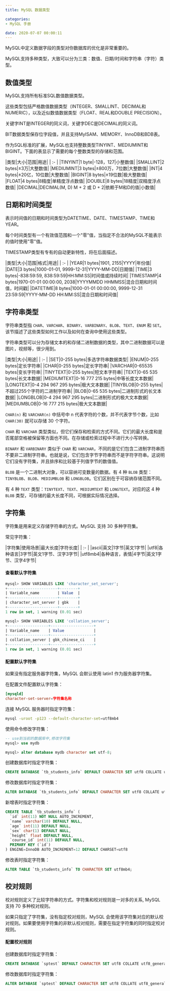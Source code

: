 ```yaml
---
title: MySQL 数据类型

categories:
- MySQL 手册

date: 2020-07-07 00:00:11
---
```



MySQL中定义数据字段的类型对你数据库的优化是非常重要的。

MySQL支持多种类型，大致可以分为三类：数值、日期/时间和字符串（字符）类型。

## 数值类型
MySQL支持所有标准SQL数值数据类型。

这些类型包括严格数值数据类型（INTEGER、SMALLINT、DECIMAL和NUMERIC），以及近似数值数据类型（FLOAT、REAL和DOUBLE PRECISION）。

关键字INT是INTEGER的同义词，关键字DEC是DECIMAL的同义词。

BIT数据类型保存位字段值，并且支持MyISAM、MEMORY、InnoDB和BDB表。

作为SQL标准的扩展，MySQL也支持整数类型TINYINT、MEDIUMINT和BIGINT。下面的表显示了需要的每个整数类型的存储和范围。

|类型|大小|范围|用途|
| :- |
|TINYINT|1 byte|-128，127|小整数值|
|SMALLINT|2 bytes|±3万|大整数值|
|MEDIUMINT|3 bytes|±800万，7位数|大整数值|
|INT|4 bytes|±20亿，10位数|大整数值|
|BIGINT|8 bytes|±19位数|极大整数值|
|FLOAT|4 bytes|8精度|单精度浮点数值|
|DOUBLE|8 bytes|18精度|双精度浮点数值|
|DECIMAL|DECIMAL(M, D) M + 2 或 D + 2|依赖于M和D的值|小数值|

## 日期和时间类型
表示时间值的日期和时间类型为DATETIME、DATE、TIMESTAMP、TIME和YEAR。

每个时间类型有一个有效值范围和一个"零"值，当指定不合法的MySQL不能表示的值时使用"零"值。

TIMESTAMP类型有专有的自动更新特性，将在后面描述。

|类型|大小|范围|格式|用途|
| :- |
|YEAR|1 bytes|1901, 2155|YYYY|年份值|
|DATE|3 bytes|1000-01-01, 9999-12-31|YYYY-MM-DD|日期值|
|TIME|3 bytes|-838:59:59, 838:59:59|HH:MM:SS|时间值或持续时间|
|TIMESTAMP|4 bytes|1970-01-01 00:00:00, 2038|YYYYMMDD HHMMSS|混合日期和时间值，时间戳|
|DATETIME|8 bytes|1000-01-01 00:00:00, 9999-12-31 23:59:59|YYYY-MM-DD HH:MM:SS|混合日期和时间值|

## 字符串类型
字符串类型指 `CHAR`、`VARCHAR`、`BINARY`、`VARBINARY`、`BLOB`、`TEXT`、`ENUM` 和 `SET`。该节描述了这些类型如何工作以及如何在查询中使用这些类型。

字符串类型可以分为存储文本的和存储二进制数据的类型，其中二进制数据可以是图片，视频等，很少用到。

|类型|大小|用途|
| :- |
|SET|0-255 bytes|多选字符串数据类型|
|ENUM|0-255 bytes|定长字符串|
|CHAR|0-255 bytes|定长字符串|
|VARCHAR|0-65535 bytes|变长字符串|
|TINYTEXT|0-255 bytes|短文本字符串|
|TEXT|0-65 535 bytes|长文本数据|
|MEDIUMTEXT|0-16 777 215 bytes|中等长度文本数据|
|LONGTEXT|0-4 294 967 295 bytes|极大文本数据|
|TINYBLOB|0-255 bytes|不超过255个字符的二进制字符串|
|BLOB|0-65 535 bytes|二进制形式的长文本数据|
|LONGBLOB|0-4 294 967 295 bytes|二进制形式的极大文本数据|
|MEDIUMBLOB|0-16 777 215 bytes|极大文本数据|

`CHAR(n)` 和 `VARCHAR(n)` 中括号中 n 代表字符的个数，并不代表字节个数，比如 `CHAR(30)` 就可以存储 30 个字符。

`CHAR` 和 `VARCHAR` 类型类似，但它们保存和检索的方式不同。它们的最大长度和是否尾部空格被保留等方面也不同。在存储或检索过程中不进行大小写转换。

`BINARY` 和 `VARBINARY` 类似于 `CHAR` 和 `VARCHAR`，不同的是它们包含二进制字符串而不要非二进制字符串。也就是说，它们包含字节字符串而不是字符字符串。这说明它们没有字符集，并且排序和比较基于列值字节的数值值。

`BLOB` 是一个二进制大对象，可以容纳可变数量的数据。有 4 种 `BLOB` 类型：`TINYBLOB`、`BLOB`、`MEDIUMBLOB` 和 `LONGBLOB`。它们区别在于可容纳存储范围不同。

有 4 种 `TEXT` 类型：`TINYTEXT`、`TEXT`、`MEDIUMTEXT` 和 `LONGTEXT`。对应的这 4 种 `BLOB` 类型，可存储的最大长度不同，可根据实际情况选择。

## 字符集
字符集是用来定义存储字符串的方式。MySQL 支持 30 多种字符集。

常见字符集：

|字符集|使用场景|最大长度|字符长度|
| :- |
|ascii|英文|1字节|英文1字节|
|utf8|各种语言|3字节|英文1字节、汉字3字节|
|utf8mb4|各种语言，表情|4字节|英文1字节、汉字4字节|

#### 查看默认字符集
```sql
mysql> SHOW VARIABLES LIKE 'character_set_server';
+----------------------+--------+
| Variable_name        | Value  |
+----------------------+--------+
| character_set_server | gbk    |
+----------------------+--------+
1 row in set, 1 warning (0.01 sec)

mysql> SHOW VARIABLES LIKE 'collation_server';
+------------------+-------------------+
| Variable_name    | Value             |
+------------------+-------------------+
| collation_server | gbk_chinese_ci    |
+------------------+-------------------+
1 row in set, 1 warning (0.01 sec)
```

#### 配置默认字符集
如果没有指定服务器字符集，MySQL 会默认使用 latin1 作为服务器字符集。

在配置文件配置默认字符集：

```cnf
[mysqld]
character-set-server=字符集名称
```

连接 MySQL 服务器时指定字符集：

```bash
mysql -uroot -p123 --default-character-set=utf8mb4
```

使用命令修改字符集：
```sql
-- use到当前的数据库中,修改字符集
mysql> use mydb

mysql> alter database mydb character set utf-8;
```

创建数据库时指定字符集：

```sql
CREATE DATABASE `tb_students_info` DEFAULT CHARACTER SET utf8 COLLATE utf8_general_ci;
```

修改数据库时指定字符集：

```sql
ALTER DATABASE `tb_students_info` DEFAULT CHARACTER SET utf8 COLLATE utf8_general_ci;
```

新增表时指定字符集：

```sql
CREATE TABLE `tb_students_info` (
  `id` int(11) NOT NULL AUTO_INCREMENT,
  `name` varchar(10) DEFAULT NULL,
  `age` int(11) DEFAULT NULL,
  `sex` char(1) DEFAULT NULL,
  `height` float DEFAULT NULL,
  `course_id` int(11) DEFAULT NULL,
  PRIMARY KEY (`id`)
) ENGINE=InnoDB AUTO_INCREMENT=12 DEFAULT CHARSET=utf8
```

修改表时指定字符集：
```sql
ALTER TABLE `tb_students_info` TO CHARACTER SET utf8mb4;
```

## 校对规则
校对规则定义了比较字符串的方式。字符集和校对规则是一对多的关系, MySQL 支持 70 多种校对规则。

如果只指定了字符集，没有指定校对规则，MySQL 会使用该字符集对应的默认校对规则。如果要使用字符集的非默认校对规则，需要在指定字符集的同时指定校对规则。

#### 配置校对规则
创建数据库时指定字符集：

```sql
CREATE DATABASE `sptest` DEFAULT CHARACTER SET utf8 COLLATE utf8_general_ci;
```

修改数据库时指定字符集：

```sql
ALTER DATABASE `sptest` DEFAULT CHARACTER SET utf8 COLLATE utf8_general_ci;
```